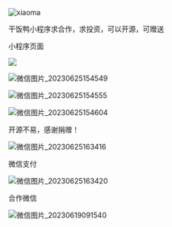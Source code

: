 

![xiaoma](static/xiaoma.jpg)



干饭鸭小程序求合作，求投资，可以开源，可赠送

小程序页面

![](static/微信图片_20230625154610.jpg)

![微信图片_20230625154549](static/微信图片_20230625154549.jpg)

![微信图片_20230625154555](static/微信图片_20230625154555.jpg)





![微信图片_20230625154604](static/微信图片_20230625154604.jpg)

开源不易，感谢捐赠！

![微信图片_20230625163416](static/微信图片_20230625163416.jpg)

微信支付

![微信图片_20230625163420](static/微信图片_20230625163420.jpg)

合作微信

![微信图片_20230619091540](static/微信图片_20230619091540.jpg)









